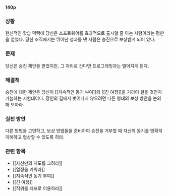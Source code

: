 **140p**

### 상황
헌신적인 학습 덕택에 당신은 소프트웨어를 효과적으로 출시할 줄 아는 사람이라는 평판을 얻었다. 당신 조직에서는 뛰어난 성과를 낸 사람은 승진으로 보상받게 되어 있다.

### 문제
당신은 승진 제안을 받았지만, 그 자리로 간다면 프로그래밍과는 멀어지게 된다.

### 해결책
승진에 대한 제안은 당신이 [[지속적인 동기 부여]]와 [[긴 여정]]을 기꺼이 걸을 것인지 가늠하는 시험대이다.
장인의 길에서 벗어나지 않으려면 다른 형태의 보상 방안을 논의해 보아라.

### 실천 방안
다른 방법을 고민하고, 보상 방법들을 준비하여 승진을 거부할 때 자신의 동기를 명확히 이해하고 협상할 수 있도록 하라.

### 관련 항목
+ [[자신만의 지도를 그려라]]
+ [[열정을 키워라]]
+ [[지속적인 동기 부여]]
+ [[긴 여정]]
+ [[직위를 지표로 이용하라]]
